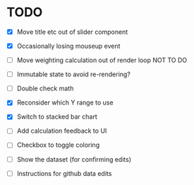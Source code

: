 TODO
====

- [x] Move title etc out of slider component
- [x] Occasionally losing mouseup event

- [ ] Move weighting calculation out of render loop  NOT TO DO
- [ ] Immutable state to avoid re-rendering?

- [ ] Double check math
- [x] Reconsider which Y range to use
- [x] Switch to stacked bar chart

- [ ] Add calculation feedback to UI
- [ ] Checkbox to toggle coloring

- [ ] Show the dataset (for confirming edits)
- [ ] Instructions for github data edits
